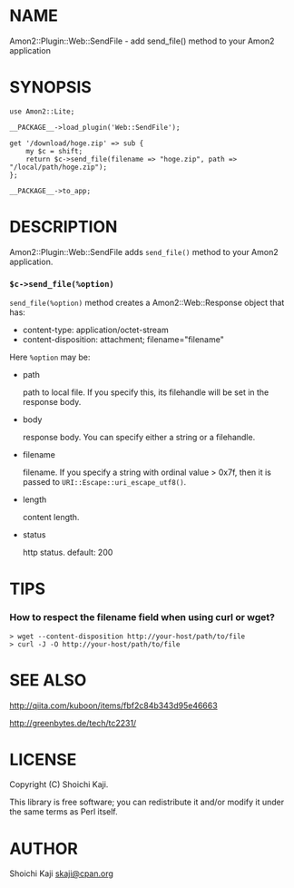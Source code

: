 # NAME

Amon2::Plugin::Web::SendFile - add send\_file() method to your Amon2 application

# SYNOPSIS

    use Amon2::Lite;

    __PACKAGE__->load_plugin('Web::SendFile');

    get '/download/hoge.zip' => sub {
        my $c = shift;
        return $c->send_file(filename => "hoge.zip", path => "/local/path/hoge.zip");
    };

    __PACKAGE__->to_app;

# DESCRIPTION

Amon2::Plugin::Web::SendFile adds `send_file()` method to your Amon2 application.

### `$c->send_file(%option)`

`send_file(%option)` method creates a Amon2::Web::Response object that has:

- content-type: application/octet-stream
- content-disposition: attachment; filename="filename"

Here `%option` may be:

- path

    path to local file. If you specify this, its filehandle will be set in the response body.

- body

    response body. You can specify either a string or a filehandle.

- filename

    filename. If you specify a string with ordinal value > 0x7f, then
    it is passed to `URI::Escape::uri_escape_utf8()`.

- length

    content length.

- status

    http status. default: 200

# TIPS

### How to respect the filename field when using curl or wget?

    > wget --content-disposition http://your-host/path/to/file
    > curl -J -O http://your-host/path/to/file

# SEE ALSO

http://qiita.com/kuboon/items/fbf2c84b343d95e46663

http://greenbytes.de/tech/tc2231/

# LICENSE

Copyright (C) Shoichi Kaji.

This library is free software; you can redistribute it and/or modify
it under the same terms as Perl itself.

# AUTHOR

Shoichi Kaji <skaji@cpan.org>
